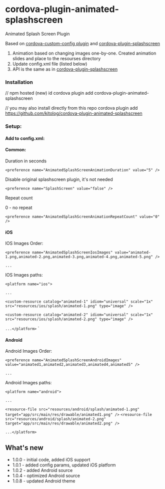 cordova-plugin-animated-splashscreen
============================
Animated Splash Screen Plugin

Based on 
[cordova-custom-config plugin](https://github.com/dpa99c/cordova-custom-config)
and 
[cordova-plugin-splashscreen](https://github.com/apache/cordova-plugin-splashscreen)

1. Animation based on changing images one-by-one. Created animation slides and place to the resourses directory
2. Update config.xml file (listed below)
3. API is the same as in [cordova-plugin-splashscreen](https://github.com/apache/cordova-plugin-splashscreen)

### Installation
// npm hosted (new) id
cordova plugin add cordova-plugin-animated-splashscreen

// you may also install directly from this repo
cordova plugin add https://github.com/kitolog/cordova-plugin-animated-splashscreen
 

### Setup:
#### Add to config.xml:
#### Common:
Duration in seconds

`<preference name="AnimatedSplashScreenAnimationDuration" value="5" />`

Disable original splashscreen plugin, it's not needed

`<preference name="SplashScreen" value="false" />`

Repeat count

0 - no repeat

`<preference name="AnimatedSplashScreenAnimationRepeatCount" value="0" />`

#### iOS

IOS Images Order:

`<preference name="AnimatedSplashScreenIosImages" value="animated-1.png,animated-2.png,animated-3.png,animated-4.png,animated-5.png" />`

`...`

IOS Images paths:

`<platform name="ios">`

`...`

`<custom-resource catalog="animated-1" idiom="universal" scale="1x" src="resources/ios/splash/animated-1.png" type="image" />`

`<custom-resource catalog="animated-2" idiom="universal" scale="1x" src="resources/ios/splash/animated-2.png" type="image" />`

`...</platform>`
`
#### Android

Android Images Order:

`<preference name="AnimatedSplashScreenAndroidImages" value="animated1,animated2,animated3,animated4,animated5" />`

`...`

Android Images paths:

`<platform name="android">`

`...`

`<resource-file src="resources/android/splash/animated-1.png" target="app/src/main/res/drawable/animated1.png" />`
`<resource-file src="resources/android/splash/animated-2.png" target="app/src/main/res/drawable/animated2.png" />`

`...</platform>`

## What's new
 - 1.0.0 - initial code, added iOS support
 - 1.0.1 - added config params, updated iOS platform
 - 1.0.2 - added Android source
 - 1.0.4 - optimized Android source
 - 1.0.8 - updated Android theme